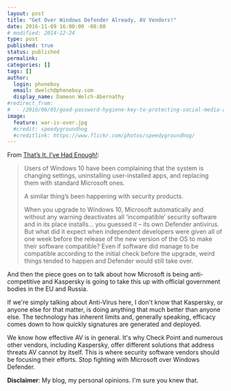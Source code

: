 ```yaml
---
layout: post
title: "Get Over Windows Defender Already, AV Vendors!"
date: 2016-11-09 16:00:00 -08:00
# modified: 2014-12-24
type: post
published: true
status: published
permalink: 
categories: []
tags: []
author:
  login: phoneboy
  email: dwelch@phoneboy.com
  display_name: Dameon Welch-Abernathy
#redirect_from:
#  - /2016/06/05/good-password-hygiene-key-to-protecting-social-media-accounts/
image:
  feature: war-is-over.jpg
  #credit: speedygroundhog
  #creditlink: https://www.flickr.com/photos/speedygroundhog/
---
```

​From [That’s It. I’ve Had Enough!](https://eugene.kaspersky.com/2016/11/10/thats-it-ive-had-enough/):

> Users of Windows 10 have been complaining that the system is changing settings, uninstalling user-installed apps, and replacing them with standard Microsoft ones.
>
> A similar thing’s been happening with security products.
>
> When you upgrade to Windows 10, Microsoft automatically and without any warning deactivates all ‘incompatible’ security software and in its place installs… you guessed it – its own Defender antivirus. But what did it expect when independent developers were given all of one week before the release of the new version of the OS to make their software compatible? Even if software did manage to be compatible according to the initial check before the upgrade, weird things tended to happen and Defender would still take over.

And then the piece goes on to talk about how Microsoft is being anti-competitive and Kaspersky is going to take this up with official government bodies in the EU and Russia.

If we're simply talking about Anti-Virus here, I don't know that Kaspersky, or anyone else for that matter, is doing anything that much better than anyone else. The technology has inherent limits and, generally speaking, efficacy comes down to how quickly signatures are generated and deployed. 

We know how effective AV is in general. It's why Check Point and numerous other vendors, including Kaspersky, offer different solutions that address threats AV cannot by itself. This is where security software vendors should be focusing their efforts. Stop fighting with Microsoft over Windows Defender.

**Disclaimer**: My blog, my personal opinions. I'm sure you knew that.